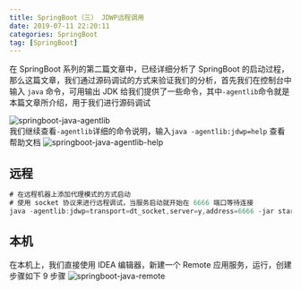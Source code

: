 ```yaml
---
title: SpringBoot（三） JDWP远程调用
date: 2019-07-11 22:20:11
categories: SpringBoot
tag: [SpringBoot]
---
```


在 SpringBoot 系列的第二篇文章中，已经详细分析了 SpringBoot 的启动过程，那么这篇文章，我们通过源码调试的方式来验证我们的分析，首先我们在控制台中输入 `java` 命令，可用输出 JDK 给我们提供了一些命令，其中`-agentlib`命令就是本篇文章所介绍，用于我们进行源码调试

<!-- more -->

![springboot-java-agentlib](https://res.cloudinary.com/incoder/image/upload/v1562858657/blog/springboot-java-agentlib.png)  
我们继续查看`-agentlib`详细的命令说明，输入`java -agentlib:jdwp=help` 查看帮助文档
![springboot-java-agentlib-help](https://res.cloudinary.com/incoder/image/upload/v1562859131/blog/springboot-java-agentlib-help.png)

## 远程

```java
# 在远程机器上添加代理模式的方式启动
# 使用 socket 协议来进行远程调试，当服务启动就开始在 6666 端口等待连接
java -agentlib:jdwp=transport=dt_socket,server=y,address=6666 -jar start-1.0-SNAPSHOT.jar
```

## 本机

在本机上，我们直接使用 IDEA 编辑器，新建一个 Remote 应用服务，运行，创建步骤如下 9 步骤
![springboot-java-remote](https://res.cloudinary.com/incoder/image/upload/v1562860397/blog/springboot-java-remote.png)